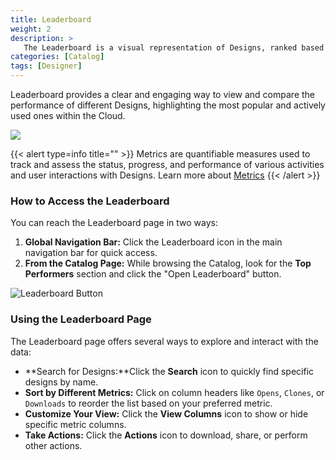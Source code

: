 ```yaml
---
title: Leaderboard
weight: 2
description: >
   The Leaderboard is a visual representation of Designs, ranked based on key Metrics such as Opens, Downloads, Deployments, Clones, and Shares.
categories: [Catalog]
tags: [Designer]
---
```


Leaderboard provides a clear and engaging way to view and compare the performance of different Designs, highlighting the most popular and actively used ones within the Cloud.

![](/images/leaderboard-page.gif)

{{< alert type=info title="" >}}
Metrics are quantifiable measures used to track and assess the status, progress, and performance of various activities and user interactions with Designs. Learn more about [Metrics](/cloud/catalog/metrics/)
{{< /alert >}}

### How to Access the Leaderboard

You can reach the Leaderboard page in two ways:

1. **Global Navigation Bar:** Click the Leaderboard icon in the main navigation bar for quick access.
2. **From the Catalog Page:** While browsing the Catalog, look for the **Top Performers** section and click the "Open Leaderboard" button.

![Leaderboard Button](/cloud/catalog/images/leaderboard_button.png)

### Using the Leaderboard Page

The Leaderboard page offers several ways to explore and interact with the data:

- **Search for Designs:**Click the **Search** icon to quickly find specific designs by name.
- **Sort by Different Metrics:** Click on column headers like `Opens`, `Clones`, or `Downloads` to reorder the list based on your preferred metric.
- **Customize Your View:** Click the **View Columns** icon to show or hide specific metric columns.
- **Take Actions:** Click the **Actions** icon to download, share, or perform other actions.

